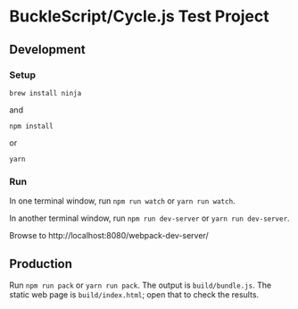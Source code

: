 # BuckleScript/Cycle.js Test Project

## Development

### Setup

    brew install ninja

and

    npm install

or

    yarn

### Run

In one terminal window, run `npm run watch` or `yarn run watch`.

In another terminal window, run `npm run dev-server` or `yarn run
dev-server`.

Browse to http://localhost:8080/webpack-dev-server/

## Production

Run `npm run pack` or `yarn run pack`. The output is `build/bundle.js`.
The static web page is `build/index.html`; open that to check the
results.

